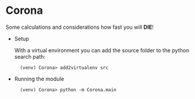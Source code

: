 # Corona #
Some calculations and considerations how fast you will **DIE**!

* Setup

    With a virtual environment you can
    add the source folder to the python search path: 

        (venv) Corona> add2virtualenv src

* Running the module

        (venv) Corona> python -m Corona.main
